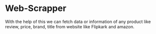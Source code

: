 # Web-Scrapper
With the help of this we can fetch data or information of any product like review, price,  brand, title from website like Flipkark and amazon. 
